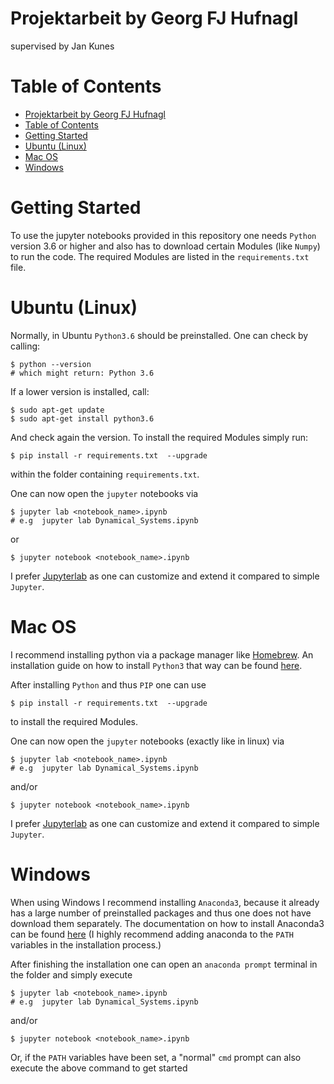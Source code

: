 # Projektarbeit by Georg FJ Hufnagl
supervised by Jan Kunes

# Table of Contents
- [Projektarbeit by Georg FJ Hufnagl](#projektarbeit-by-georg-fj-hufnagl)
- [Table of Contents](#table-of-contents)
- [Getting Started](#getting-started)
- [Ubuntu (Linux)](#ubuntu-linux)
- [Mac OS](#mac-os)
- [Windows](#windows)

# Getting Started
To use the jupyter notebooks provided in this repository one needs `Python` version 3.6 or higher and also has to download certain Modules (like `Numpy`) to run the code. The required Modules are listed in the `requirements.txt` file.

# Ubuntu (Linux)
Normally, in Ubuntu `Python3.6` should be preinstalled. One can check by calling:

    $ python --version
    # which might return: Python 3.6
If a lower version is installed, call:

    $ sudo apt-get update
    $ sudo apt-get install python3.6
And check again the version. To install the required Modules simply run:

    $ pip install -r requirements.txt  --upgrade
within the folder containing `requirements.txt`.

One can now open the `jupyter` notebooks via

    $ jupyter lab <notebook_name>.ipynb
    # e.g  jupyter lab Dynamical_Systems.ipynb
or

    $ jupyter notebook <notebook_name>.ipynb
I prefer [Jupyterlab](https://jupyterlab.readthedocs.io/en/stable/) as one can customize and extend it compared to simple `Jupyter`.

# Mac OS
I recommend installing python via a package manager like [Homebrew](https://brew.sh/). An installation guide on how to install `Python3` that way can be found [here](https://docs.python-guide.org/starting/install3/osx/).

After installing `Python` and thus `PIP` one can use

    $ pip install -r requirements.txt  --upgrade
to install the required Modules.

One can now open the `jupyter` notebooks (exactly like in linux) via

    $ jupyter lab <notebook_name>.ipynb
    # e.g  jupyter lab Dynamical_Systems.ipynb
and/or

    $ jupyter notebook <notebook_name>.ipynb
I prefer [Jupyterlab](https://jupyterlab.readthedocs.io/en/stable/) as one can customize and extend it compared to simple `Jupyter`.

# Windows
When using Windows I recommend installing `Anaconda3`, because it already has a large number of preinstalled packages and thus one does not have download them separately. The documentation on how to install Anaconda3 can be found [here](https://docs.anaconda.com/anaconda/install/windows/) (I highly recommend adding anaconda to the `PATH` variables in the installation process.)

After finishing the installation one can open an `anaconda prompt` terminal in the folder and simply execute

    $ jupyter lab <notebook_name>.ipynb
    # e.g  jupyter lab Dynamical_Systems.ipynb
and/or

    $ jupyter notebook <notebook_name>.ipynb

Or, if the `PATH` variables have been set, a "normal" `cmd` prompt can also execute the above command to get started
